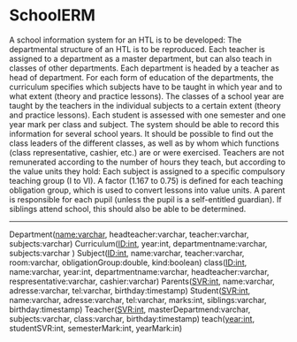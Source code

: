# SchoolERM
A school information system for an HTL is to be developed:
The departmental structure of an HTL is to be reproduced. Each teacher is assigned to a department as a master department, but can also teach in classes of other departments. Each department is headed by a teacher as head of department.
For each form of education of the departments, the curriculum specifies which subjects have to be taught in which year and to what extent (theory and practice lessons).
The classes of a school year are taught by the teachers in the individual subjects to a certain extent (theory and practice lessons). Each student is assessed with one semester and one year mark per class and subject. The system should be able to record this information for several school years.
It should be possible to find out the class leaders of the different classes, as well as by whom which functions (class representative, cashier, etc.) are or were exercised.
Teachers are not remunerated according to the number of hours they teach, but according to the value units they hold: Each subject is assigned to a specific compulsory teaching group (I to VI). A factor (1.167 to 0.75) is defined for each teaching obligation group, which is used to convert lessons into value units.
A parent is responsible for each pupil (unless the pupil is a self-entitled guardian). If siblings attend school, this should also be able to be determined.


---

Department(<ins>name:varchar</ins>, headteacher:varchar, teacher:varchar, subjects:varchar)
Curriculum(<ins>ID:int</ins>, year:int, departmentname:varchar, subjects:varchar )
Subject(<ins>ID:int</ins>, name:varchar, teacher:varchar, room:varchar, obligationGroup:double, kind:boolean)
class(<ins>ID:int</ins>, name:varchar, year:int, departmentname:varchar, headteacher:varchar, respresentative:varchar, cashier:varchar)
Parents(<ins>SVR:int</ins>, name:varchar, adresse:varchar, tel:varchar, birthday:timestamp)
Student(<ins>SVR:int</ins>, name:varchar, adresse:varchar, tel:varchar, marks:int, siblings:varchar, birthday:timestamp)
Teacher(<ins>SVR:int</ins>, masterDepartmend:varchar, subjects:varchar, class:varchar, birthday:timestamp)
teach(<ins>year:int</ins>, studentSVR:int, semesterMark:int, yearMark:in)